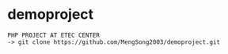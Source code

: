 # demoproject
    PHP PROJECT AT ETEC CENTER
    -> git clone https://github.com/MengSong2003/demoproject.git
